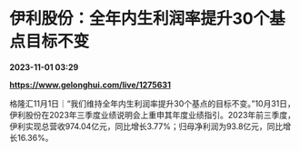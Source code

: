 # 伊利股份：全年内生利润率提升30个基点目标不变

**2023-11-01 03:29**

**https://www.gelonghui.com/live/1275631**

格隆汇11月1日｜“我们维持全年内生利润率提升30个基点的目标不变。”10月31日，伊利股份在2023年三季度业绩说明会上重申其年度业绩指引。2023年前三季度，伊利实现总营收974.04亿元，同比增长3.77%；归母净利润为93.8亿元，同比增长16.36%。